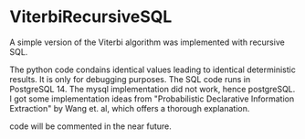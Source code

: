 # ViterbiRecursiveSQL

A simple version of the Viterbi algorithm was implemented with recursive SQL.

The python code condains identical values leading to identical deterministic results. It is only for debugging purposes.
The SQL code runs in PostgreSQL 14. The mysql implementation did not work, hence postgreSQL.
I got some implementation ideas from "Probabilistic Declarative Information Extraction" by Wang et. al, which offers a thorough explanation.

code will be commented in the near future. 
